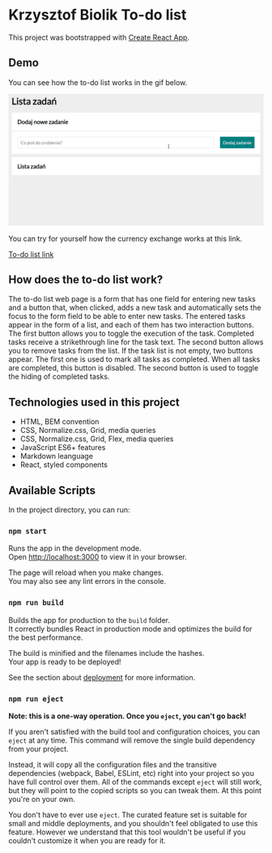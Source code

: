 # Krzysztof Biolik To-do list

This project was bootstrapped with [Create React App](https://github.com/facebook/create-react-app).

## Demo

You can see how the to-do list works in the gif below.

![Gif](https://github.com/KrzysztofBiolik/To-do-list-Krzysztof-Biolik/blob/main/images/to-do%20list%20gif.gif?raw=true)

You can try for yourself how the currency exchange works at this link.

[To-do list link]()

## How does the to-do list work?

The to-do list web page is a form that has one field for entering new tasks and a button that, when clicked, adds a new task and automatically sets the focus to the form field to be able to enter new tasks. The entered tasks appear in the form of a list, and each of them has two interaction buttons. The first button allows you to toggle the execution of the task. Completed tasks receive a strikethrough line for the task text. The second button allows you to remove tasks from the list. If the task list is not empty, two buttons appear. The first one is used to mark all tasks as completed. When all tasks are completed, this button is disabled. The second button is used to toggle the hiding of completed tasks.
## Technologies used in this project

- HTML, BEM convention
- CSS, Normalize.css, Grid, media queries
- CSS, Normalize.css, Grid, Flex, media queries
- JavaScript ES6+ features
- Markdown leanguage
- React, styled components


## Available Scripts

In the project directory, you can run:

### `npm start`

Runs the app in the development mode.\
Open [http://localhost:3000](http://localhost:3000) to view it in your browser.

The page will reload when you make changes.\
You may also see any lint errors in the console.

### `npm run build`

Builds the app for production to the `build` folder.\
It correctly bundles React in production mode and optimizes the build for the best performance.

The build is minified and the filenames include the hashes.\
Your app is ready to be deployed!

See the section about [deployment](https://facebook.github.io/create-react-app/docs/deployment) for more information.

### `npm run eject`

**Note: this is a one-way operation. Once you `eject`, you can't go back!**

If you aren't satisfied with the build tool and configuration choices, you can `eject` at any time. This command will remove the single build dependency from your project.

Instead, it will copy all the configuration files and the transitive dependencies (webpack, Babel, ESLint, etc) right into your project so you have full control over them. All of the commands except `eject` will still work, but they will point to the copied scripts so you can tweak them. At this point you're on your own.

You don't have to ever use `eject`. The curated feature set is suitable for small and middle deployments, and you shouldn't feel obligated to use this feature. However we understand that this tool wouldn't be useful if you couldn't customize it when you are ready for it.

